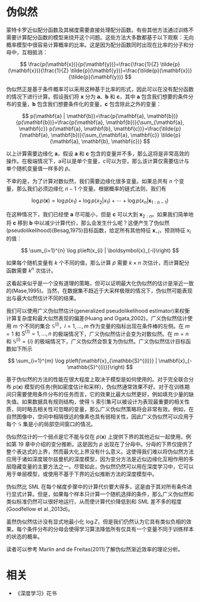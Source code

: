 
# 伪似然

蒙特卡罗近似配分函数及其梯度需要直接处理配分函数。有些其他方法通过训练不需要计算配分函数的模型来绕开这个问题。这些方法大多数都基于以下观察：无向概率模型中很容易计算概率的比率。这是因为配分函数同时出现在比率的分子和分母中，互相抵消：

$$
\frac{p(\mathbf{x})}{p(\mathbf{y})}=\frac{\frac{1}{Z} \tilde{p}(\mathbf{x})}{\frac{1}{Z} \tilde{p}(\mathbf{y})}=\frac{\tilde{p}(\mathbf{x})}{\tilde{p}(\mathbf{y})}
$$

伪似然正是基于条件概率可以采用这种基于比率的形式，因此可以在没有配分函数的情况下进行计算。假设我们将 $\mathbf{x}$ 分为 $\mathbf{a}$、$\mathbf{b}$ 和 $\mathbf{c}$，其中 $\mathbf{a}$ 包含我们想要的条件分布的变量，$\mathbf{b}$ 包含我们想要条件化的变量，$\mathbf{c}$ 包含除此之外的变量：

$$
p(\mathbf{a} | \mathbf{b})=\frac{p(\mathbf{a}, \mathbf{b})}{p(\mathbf{b})}=\frac{p(\mathbf{a}, \mathbf{b})}{\sum_{\mathbf{a}, \mathbf{c}} p(\mathbf{a}, \mathbf{b}, \mathbf{c})}=\frac{\tilde{p}(\mathbf{a}, \mathbf{b})}{\sum_{\mathbf{a}, \mathbf{c}} \tilde{p}(\mathbf{a}, \mathbf{b}, \mathbf{c})}
$$

以上计算需要边缘化 $\mathbf{a}$，假设 $\mathbf{a}$ 和 $\mathbf{c}$ 包含的变量并不多，那么这将是非常高效的操作。在极端情况下，a可以是单个变量，c可以为空，那么该计算仅需要估计与单个随机变量值一样多的 $\tilde{p}$。

不幸的是，为了计算对数似然，我们需要边缘化很多变量。如果总共有 $n$ 个变量，那么我们必须边缘化 $n-1$ 个变量。根据概率的链式法则，我们有

$$
\log p(\mathbf{x})=\log p\left(x_{1}\right)+\log p\left(x_{2} | x_{1}\right)+\cdots+\log p\left(x_{n} | \mathbf{x}_{1 : n-1}\right)
$$

在这种情况下，我们已经使 $\mathbf{a}$ 尽可能小，但是 $\mathbf{c}$ 可以大到 $\mathbf{x}_{2 : n}$。如果我们简单地将 $\mathbf{c}$ 移到 $\mathbf{b}$ 中以减少计算代价，那么会发生什么呢？这便产生了伪似然(pseudolikelihood)(Besag,1975)目标函数，给定所有其他特征 $\boldsymbol{x}_{-i}$，预测特征 $x_{i}$ 的值：

$$
\sum_{i=1}^{n} \log p\left(x_{i} | \boldsymbol{x}_{-i}\right)
$$

如果每个随机变量有 $k$ 个不同的值，那么计算 $\tilde{p}$ 需要 $k \times n$ 次估计，而计算配分函数需要 $k^{n}$ 次估计。

这看起来似乎是一个没有道理的策略，但可以证明最大化伪似然的估计是渐近一致的(Mase,1995)。当然，在数据集不趋近于大采样极限的情况下，伪似然可能表现出与最大似然估计不同的结果。

我们可以使用广义伪似然估计(generalized pseudolikelihood estimator)来权衡计算复杂度和最大似然表现的偏差(Huang and Ogata,2002)。广义伪似然估计使用 $m$ 个不同的集合 $\mathbb{S}^{(i)}$，$i=1, \ldots, m$ 作为变量的指标出现在条件棒的左侧。在 $m=1$ 和 $\mathrm{S}^{(1)}=1, \dots, n$ 的极端情况下，广义伪似然估计会变为对数似然。在 $m=n$ 和 $\mathbb{S}^{(i)}=\{i\}$ 的极端情况下，广义伪似然会恢复为伪似然。广义伪似然估计目标函数如下所示

$$
\sum_{i=1}^{m} \log p\left(\mathbf{x}_{\mathbb{S}^{(i)}} | \mathbf{x}_{-\mathbb{S}^{(i)}}\right)
$$

基于伪似然的方法的性能在很大程度上取决于模型是如何使用的。对于完全联合分布 $p(\mathbf{x})$ 模型的任务(例如密度估计和采样)，伪似然通常效果不好。对于在训练期间只需要使用条件分布的任务而言，它的效果比最大似然更好，例如填充少量的缺失值。如果数据具有规则结构，使得 $\mathbb{S}$ 索引集可以被设计为表现最重要的相关性质，同时略去相关性可忽略的变量，那么广义伪似然策略将会非常有效。例如，在自然图像中，空间中相隔很远的像素也具有弱相关性，因此广义伪似然可以应用于每个 $\mathbb{S}$ 集是小的局部空间窗口的情况。

伪似然估计的一个弱点是它不能与仅在 $\tilde{p}(\mathbf{x})$ 上提供下界的其他近似一起使用，例如第 19 章中介绍的变分推断。这是因为 $\tilde{p}$ 出现在了分母中。分母的下界仅提供了整个表达式的上界，然而最大化上界没有什么意义。这使得我们难以将伪似然方法应用于诸如深度玻尔兹曼机的深度模型，因为变分方法是近似边缘化互相作用的多层隐藏变量的主要方法之一。尽管如此，伪似然仍然可以用在深度学习中，它可以用于单层模型，或使用不基于下界的近似推断方法的深度模型中。

伪似然比 SML 在每个梯度步骤中的计算代价要大得多，这是由于其对所有条件进行显式计算。但是，如果每个样本只计算一个随机选择的条件，那么广义伪似然和类似标准仍然可以很好地运行，从而使计算代价降低到和 SML 差不多的程度(Goodfellow et al.,2013d)。

虽然伪似然估计没有显式地最小化 $\log Z$，但是我们仍然认为它具有类似负相的效果。每个条件分布的分母会使得学习算法降低所有仅具有一个变量不同于训练样本的状态的概率。

读者可以参考 Marlin and de Freitas(2011)了解伪似然渐近效率的理论分析。




# 相关

- 《深度学习》花书
